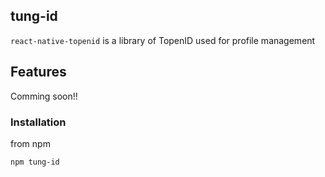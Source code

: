 ## tung-id

`react-native-topenid` is a library of TopenID used for profile management

## Features

Comming soon!!

### Installation

from npm

```bash
npm tung-id
```
